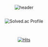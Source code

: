 <div align="center">


![header](https://capsule-render.vercel.app/api?type=soft&&color=0:AACAEF,100:FDE7F9&height=200&section=header&text=JEONG%20DONGGYO&fontColor=380036&fontSize=44)


## 
![Solved.ac Profile](http://mazassumnida.wtf/api/v2/generate_badge?boj=dcloud)

<br>

[![Hits](https://hits.seeyoufarm.com/api/count/incr/badge.svg?url=https%3A%2F%2Fgithub.com%2Fdngyj%2Fhit-counter&count_bg=%235160DD&title_bg=%23555555&icon=&icon_color=%23E7E7E7&title=hits&edge_flat=false)](https://hits.seeyoufarm.com)

</div>
